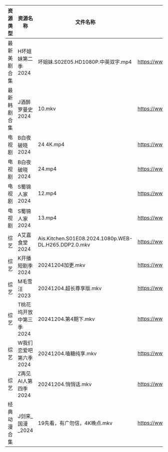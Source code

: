 | 资源类型   | 资源名称           | 文件名称                                                 | 分享链接                                      | 更新时间                |
| ------ | -------------- | ---------------------------------------------------- | ----------------------------------------- | ------------------- |
| 最新美剧合集 | H坏姐妹第二季2024    | 坏姐妹.S02E05.HD1080P.中英双字.mp4                          | https://www.alipan.com/s/wU4yxywn5D1      | 2024-12-04 18:05:30 |
| 最新韩剧合集 | J酒醉罗曼史2024     | 10.mkv                                               | https://www.alipan.com/s/NCnyAs2UUuM      | 2024-12-04 00:05:56 |
| 电视剧    | B白夜破晓2024      | 24 4K.mp4                                            | https://www.alipan.com/s/1CH4Gu47Hq3      | 2024-12-04 18:05:08 |
| 电视剧    | B白夜破晓2024      | 24.mp4                                               | https://www.alipan.com/s/1CH4Gu47Hq3      | 2024-12-04 14:05:08 |
| 电视剧    | S蜀锦人家2024      | 12.mp4                                               | https://www.alipan.com/s/xFUXpEcroYn      | 2024-12-04 14:06:18 |
| 电视剧    | S蜀锦人家2024      | 13.mp4                                               | https://www.alipan.com/s/xFUXpEcroYn      | 2024-12-04 14:06:18 |
| 综艺     | A艾嘉食堂2024      | Ais.Kitchen.S01E08.2024.1080p.WEB-DL.H265.DDP2.0.mkv | https://www.alipan.com/s/qqA2j1AeyfW      | 2024-12-04 00:06:36 |
| 综艺     | K开播短剧季2024     | 20241204加更.mkv                                       | https://www.alipan.com/s/RwTZ4L5wTYU      | 2024-12-04 14:07:00 |
| 综艺     | M毛雪汪2023       | 20241204.超长尊享版.mkv                                   | https://www.aliyundrive.com/s/asPqfgPRqAg | 2024-12-04 14:07:08 |
| 综艺     | T桃花坞开放中第三季2024 | 20241204.第4期下.mkv                                    | https://www.alipan.com/s/huxjWHDrNBn      | 2024-12-04 19:07:41 |
| 综艺     | W我们恋爱吧第六季2024  | 20241204.嗑糖纯享.mkv                                    | https://www.alipan.com/s/t2J6m3nj1EP      | 2024-12-04 14:07:59 |
| 综艺     | Z再见AI人第四季2024  | 20241204.悄悄话.mkv                                     | https://www.alipan.com/s/x547zMqipVp      | 2024-12-04 14:08:20 |
| 经典动漫合集 | J剑来_国漫_2024    | 19先看，有广勿信，4K晚点.mkv                                   | https://www.alipan.com/s/ZXDbEYyKrjr      | 2024-12-04 20:05:57 |
